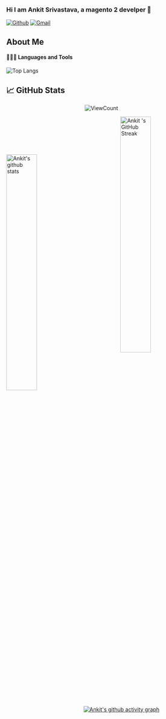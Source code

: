 ### Hi I am Ankit Srivastava, a magento 2 develper 👋

<!--
**ankitsrivastavacedcoss/ankitsrivastavacedcoss** is a ✨ _special_ ✨ repository because its `README.md` (this file) appears on your GitHub profile.

Here are some ideas to get you started:

- 🔭 I’m currently working on ...
- 🌱 I’m currently learning ...
- 👯 I’m looking to collaborate on ...
- 🤔 I’m looking for help with ... 
- 💬 Ask me about ...
- 📫 How to reach me: ...
- 😄 Pronouns: ...
- ⚡ Fun fact: ...
--> 

<p align='center'>
</p>


[![Github](https://img.shields.io/github/followers/ankitsrivastavacedcoss?label=Follow&style=social)](https://github.com/ankitsrivastavacedcoss) 
[![Gmail](https://img.shields.io/badge/-Gmail-c14438?style=flat&logo=Gmail&logoColor=white)](mailto:ankitsrivastavacedcoss@cedcommerce.com)

<h2>About Me</h2>
 
#### 👩🏻‍💻 Languages and Tools <br />
 
  ![Top Langs](https://github-readme-stats.vercel.app/api/top-langs/?username=ankitsrivastavacedcoss&theme=github)

## &#x1f4c8; GitHub Stats

<!-- Your hits or visitors
site: http://hits.dwyl.com or https://visitor-badge.glitch.me
Both apis are in trouble due to the number of requests, if you know any other to register visitors, great
-->
<p align="center">
  <img alt="ViewCount" src="https://visitor-badge.glitch.me/badge?page_id=ankitsrivastavacedcoss.ankitsrivastavacedcoss" />
</p>

<p>
<a href="https://github-readme-stats.vercel.app/api?username=ankitsrivastavacedcoss&show_icons=true&locale=en&count_private=true&hide_rank=false&custom_title=My%20GitHub%20Stats&disable_animations=true&theme=github&show_icons=true&hide_border=true">
    <img style="margin-top:100px" width="40%" align="left" alt="Ankit's github stats" src="https://github-readme-stats.vercel.app/api?username=ankitsrivastavacedcoss&show_icons=true&locale=en&count_private=true&hide_rank=false&custom_title=My%20GitHub%20Stats&disable_animations=true&theme=github&show_icons=true&hide_border=true" />
</a>
 
<a href="https://github-readme-streak-stats.herokuapp.com/?user=ankitsrivastavacedcoss&theme=github&show_icons=true&hide_border=true">
    <img width="40%" align="right" alt="Ankit 's GitHub Streak" src="https://github-readme-streak-stats.herokuapp.com/?user=ankitsrivastavacedcoss&theme=github&show_icons=true&hide_border=true" />
</a><br />
   <br />
   <br />
   <br />
   
[![Ankit's github activity graph](https://github-readme-activity-graph.cyclic.app/graph?username=ankitsrivastavacedcoss&theme=github)](https://github.com/ankitsrivastavacedcoss/github-readme-activity-graph)

<p>

